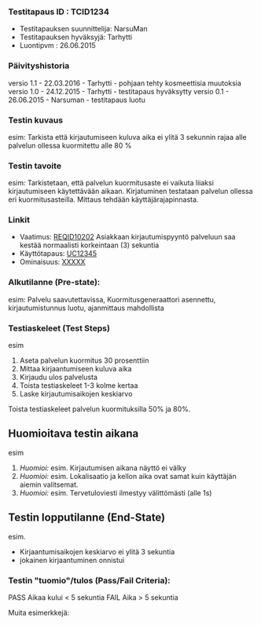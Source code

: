 ### Testitapaus ID  : TCID1234

  * Testitapauksen suunnittelija: NarsuMan
  * Testitapauksen hyväksyjä: Tarhytti
  * Luontipvm : 26.06.2015

### Päivityshistoria

versio 1.1 - 22.03.2016 - Tarhytti - pohjaan tehty kosmeettisia muutoksia
versio 1.0 - 24.12.2015 - Tarhytti - testitapaus hyväksytty
versio 0.1 - 26.06.2015 - Narsuman - testitapaus luotu

### Testin kuvaus

esim: Tarkista että kirjautumiseen kuluva aika ei ylitä 3 sekunnin rajaa alle palvelun ollessa kuormitettu alle 80 % 

### Testin tavoite

esim: Tarkistetaan, että palvelun kuormitusaste ei vaikuta liiaksi kirjautumiseen käytettävään aikaan. Kirjatuminen testataan palvelun ollessa eri kuormitusasteilla. Mittaus tehdään käyttäjärajapinnasta.

### Linkit

  * Vaatimus: [REQID10202]() Asiakkaan kirjautumispyyntö palveluun saa kestää normaalisti korkeintaan (3) sekuntia   
  * Käyttötapaus: [UC12345]()
  * Ominaisuus: [XXXXX]()

### Alkutilanne (Pre-state): 

esim: Palvelu saavutettavissa, Kuormitusgeneraattori asennettu, kirjautumistunnus luotu, ajanmittaus mahdollista

### Testiaskeleet (Test Steps)

esim
1. Aseta palvelun kuormitus 30 prosenttiin
2. Mittaa kirjaantumiseen kuluva aika
3. Kirjaudu ulos palvelusta
4. Toista testiaskeleet 1-3 kolme kertaa
5. Laske kirjautumisaikojen keskiarvo

Toista testiaskeleet palvelun kuormituksilla 50% ja 80%.

## Huomioitava testin aikana

esim
1. *Huomioi:* esim. Kirjautumisen aikana näyttö ei välky
1. *Huomioi:* esim. Lokalisaatio ja kellon aika ovat samat kuin käyttäjän aiemin valitsemat.
1. *Huomioi:* esim. Tervetuloviesti ilmestyy välittömästi (alle 1s)

## Testin lopputilanne (End-State)

esim.
 - Kirjaantumisaikojen keskiarvo ei ylitä 3 sekuntia
 - jokainen kirjaantuminen onnistui

### Testin "tuomio"/tulos (Pass/Fail Criteria):

PASS Aikaa kului < 5 sekuntia
FAIL Aika > 5 sekuntia

 

Muita esimerkkejä:


